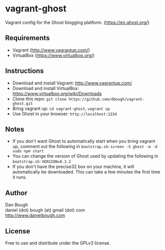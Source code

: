 vagrant-ghost
=============

Vagrant config for the Ghost blogging platform. (https://en.ghost.org/)

Requirements
------------

- Vagrant (http://www.vagrantup.com/)
- VirtualBox (https://www.virtualbox.org/)

Instructions
------------

- Download and install Vagrant:  http://www.vagrantup.com/
- Download and install VirtualBox:  https://www.virtualbox.org/wiki/Downloads
- Clone this repo:  `git clone https://github.com/dbough/vagrant-ghost.git`
- Bring vagrant up:  `cd vagrant-ghost`, `vagrant up`
- Use Ghost in your browser: `http://localhost:1234`

Notes
-----

- If you don't want Ghost to automatically start when you bring vagrant up, comment out the following in `bootstrap.sh`: `screen -S ghost -m -d sudo npm start`
- You can change the version of Ghost used by updating the following in `bootstrap.sh`:  `VERSION=0.3.2`
- If you don't have the precise32 box on your machine, it will automatically be downloaded.  This can take a few minutes the first time it runs.

Author
------

Dan Bough  
daniel (dot) bough (at) gmail (dot) com  
http://www.danielbough.com

License
-------

Free to use and distribute under the GPLv3 license.
